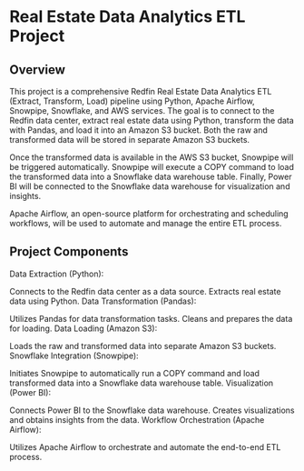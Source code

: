 # Real Estate Data Analytics ETL Project

## Overview
This project is a comprehensive Redfin Real Estate Data Analytics ETL (Extract, Transform, Load) pipeline using Python, Apache Airflow, Snowpipe, Snowflake, and AWS services. The goal is to connect to the Redfin data center, extract real estate data using Python, transform the data with Pandas, and load it into an Amazon S3 bucket. Both the raw and transformed data will be stored in separate Amazon S3 buckets.

Once the transformed data is available in the AWS S3 bucket, Snowpipe will be triggered automatically. Snowpipe will execute a COPY command to load the transformed data into a Snowflake data warehouse table. Finally, Power BI will be connected to the Snowflake data warehouse for visualization and insights.

Apache Airflow, an open-source platform for orchestrating and scheduling workflows, will be used to automate and manage the entire ETL process.

## Project Components
Data Extraction (Python):

Connects to the Redfin data center as a data source.
Extracts real estate data using Python.
Data Transformation (Pandas):

Utilizes Pandas for data transformation tasks.
Cleans and prepares the data for loading.
Data Loading (Amazon S3):

Loads the raw and transformed data into separate Amazon S3 buckets.
Snowflake Integration (Snowpipe):

Initiates Snowpipe to automatically run a COPY command and load transformed data into a Snowflake data warehouse table.
Visualization (Power BI):

Connects Power BI to the Snowflake data warehouse.
Creates visualizations and obtains insights from the data.
Workflow Orchestration (Apache Airflow):

Utilizes Apache Airflow to orchestrate and automate the end-to-end ETL process.
